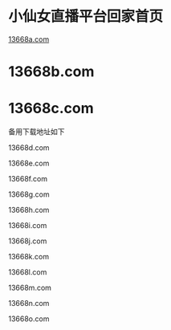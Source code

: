 # 小仙女直播平台回家首页

<a href="http://13668a.com" rel="nofollow"><trans oldtip="13668a.com" newtip="13668a.com" style="">13668a.com</trans></a>

# 13668b.com

# 13668c.com


备用下载地址如下

13668d.com

13668e.com

13668f.com

13668g.com

13668h.com

13668i.com

13668j.com

13668k.com

13668l.com

13668m.com

13668n.com

13668o.com
